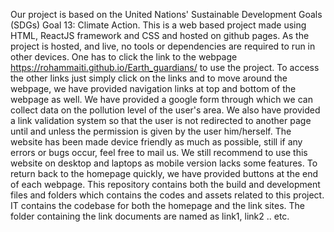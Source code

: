 Our project is based on the United Nations' Sustainable Development Goals (SDGs) Goal 13: Climate Action. This is a web based project made using HTML, ReactJS framework and CSS and hosted on github pages. As
the project is hosted, and live, no tools or dependencies are required to run in other devices. One has to click the link to the webpage https://rohammaiti.github.io/Earth_guardians/   to use the project.
To access the other links just simply click on the links and to move around the webpage, we have provided navigation links at top and bottom of the webpage as well. We have provided a google form through which
we can collect data on the pollution level of the user's area. We also have provided a link validation system so that the user is not redirected to another page until and unless the permission is given by the
user him/herself. The website has been made device friendly as much as possible, still if any errors or bugs occur, feel free to mail us. We still recommend to use this website on desktop and laptops as mobile
version lacks some features. To return back to the homepage quickly, we have provided buttons at the end of each webpage. This repository contains both the build and development files and folders which contains the codes and assets related to this project. IT contains the codebase for both the homepage and the link sites. The folder containing the link documents are named as link1, link2 .. etc.
